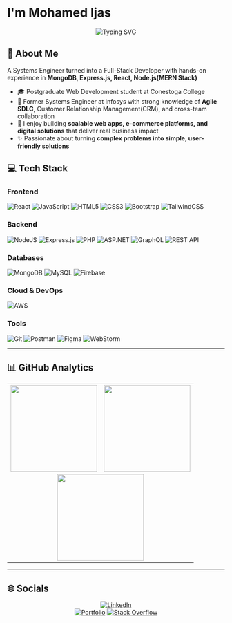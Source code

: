 # **I'm Mohamed Ijas**

<div align="center">
  <img src="https://readme-typing-svg.herokuapp.com/?lines=Full+Stack+Developer;MongoDB+%7C+Express.js+%7C+React+%7C+Node.js;Agile+SDLC+Experience;MERN+Stack+Developer&font=Fira%20Code&center=true&width=500&height=50&duration=4000&pause=1000" alt="Typing SVG">
</div>

## 💫 About Me

A Systems Engineer turned into a Full-Stack Developer with hands-on experience in **MongoDB, Express.js, React, Node.js(MERN Stack)** 
- 🎓 Postgraduate Web Development student at Conestoga College  
- 💼 Former Systems Engineer at Infosys with strong knowledge of **Agile SDLC**, Customer Relationship Management(CRM), and cross-team collaboration  
- 🚀 I enjoy building **scalable web apps, e-commerce platforms, and digital solutions** that deliver real business impact   
- ✨ Passionate about turning **complex problems into simple, user-friendly solutions**  

## 💻 Tech Stack

### Frontend
![React](https://img.shields.io/badge/react-%2320232a.svg?style=for-the-badge&logo=react&logoColor=%2361DAFB)
![JavaScript](https://img.shields.io/badge/javascript-%23323330.svg?style=for-the-badge&logo=javascript&logoColor=%23F7DF1E)
![HTML5](https://img.shields.io/badge/html5-%23E34F26.svg?style=for-the-badge&logo=html5&logoColor=white)
![CSS3](https://img.shields.io/badge/css3-%231572B6.svg?style=for-the-badge&logo=css3&logoColor=white)
![Bootstrap](https://img.shields.io/badge/bootstrap-%237952B3.svg?style=for-the-badge&logo=bootstrap&logoColor=white)
![TailwindCSS](https://img.shields.io/badge/tailwindcss-%2338B2AC.svg?style=for-the-badge&logo=tailwind-css&logoColor=white)

### Backend
![NodeJS](https://img.shields.io/badge/node.js-6DA55F?style=for-the-badge&logo=node.js&logoColor=white)
![Express.js](https://img.shields.io/badge/express.js-%23404d59.svg?style=for-the-badge&logo=express&logoColor=%2361DAFB)
![PHP](https://img.shields.io/badge/php-%23777BB4.svg?style=for-the-badge&logo=php&logoColor=white)
![ASP.NET](https://img.shields.io/badge/asp.net-%235C2D91.svg?style=for-the-badge&logo=.net&logoColor=white)
![GraphQL](https://img.shields.io/badge/-GraphQL-E10098?style=for-the-badge&logo=graphql&logoColor=white)
![REST API](https://img.shields.io/badge/REST-02569B?style=for-the-badge&logo=postman&logoColor=white)

### Databases
![MongoDB](https://img.shields.io/badge/mongodb-%234ea94b.svg?style=for-the-badge&logo=mongodb&logoColor=white)
![MySQL](https://img.shields.io/badge/mysql-%234479A1.svg?style=for-the-badge&logo=mysql&logoColor=white)
![Firebase](https://img.shields.io/badge/firebase-%23039BE5.svg?style=for-the-badge&logo=firebase)

### Cloud & DevOps
![AWS](https://img.shields.io/badge/AWS-%23FF9900.svg?style=for-the-badge&logo=amazon-aws&logoColor=white)

### Tools
![Git](https://img.shields.io/badge/git-%23F05032.svg?style=for-the-badge&logo=git&logoColor=white)
![Postman](https://img.shields.io/badge/postman-FF6C37?style=for-the-badge&logo=postman&logoColor=white)
![Figma](https://img.shields.io/badge/Figma-F24E1E?style=for-the-badge&logo=figma&logoColor=white)
![WebStorm](https://img.shields.io/badge/webstorm-%23000000.svg?style=for-the-badge&logo=webstorm&logoColor=white)

---

## 📊 GitHub Analytics  

<div align="center">

<table>
<tr>
<td>
  <img src="https://github-readme-stats.vercel.app/api?username=Mohamed495104&theme=dark&hide_border=false&include_all_commits=true&count_private=true" height="200" />
</td>
<td>
  <img src="https://github-readme-streak-stats.herokuapp.com/?user=Mohamed495104&theme=dark&hide_border=false" height="200" />
</td>
</tr>
<tr>
<td colspan="2" align="center">
  <img src="https://github-readme-stats.vercel.app/api/top-langs/?username=Mohamed495104&theme=dark&hide_border=false&layout=compact&langs_count=8" height="200" />
</td>
</tr>
</table>

</div>


---

## 🌐 Socials  

<div align="center">

[![LinkedIn](https://img.shields.io/badge/LinkedIn-%230077B5.svg?style=for-the-badge&logo=linkedin&logoColor=white)](https://www.linkedin.com/in/mohamedijas03/)  
[![Portfolio](https://img.shields.io/badge/Portfolio-000000?style=for-the-badge&logo=vercel&logoColor=white)](https://my-portfolio-pink-phi-izyt63nthy.vercel.app/)
[![Stack Overflow](https://img.shields.io/badge/StackOverflow-FE7A16?style=for-the-badge&logo=stack-overflow&logoColor=white)](https://stackoverflow.com/users/16501088/mohamed-ijas)

</div>
